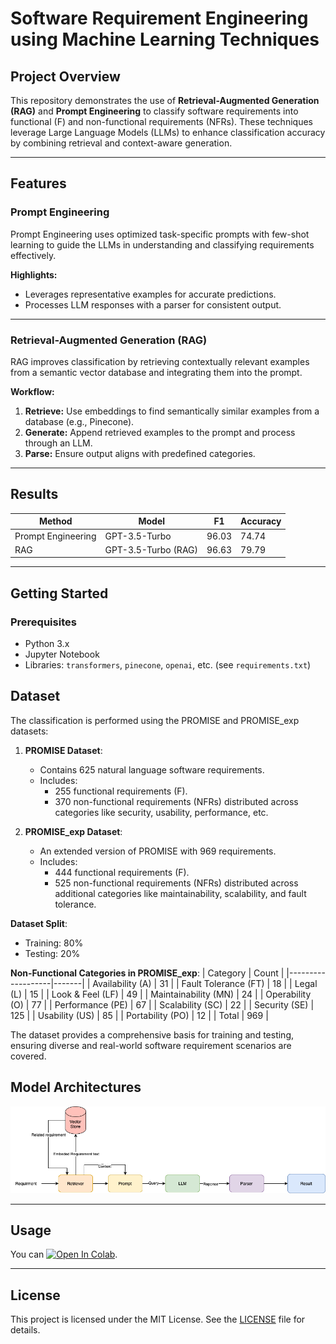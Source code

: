 # Software Requirement Engineering using Machine Learning Techniques

## Project Overview

This repository demonstrates the use of **Retrieval-Augmented Generation (RAG)** and **Prompt Engineering** to classify software requirements into functional (F) and non-functional requirements (NFRs). These techniques leverage Large Language Models (LLMs) to enhance classification accuracy by combining retrieval and context-aware generation.

---

## Features

### Prompt Engineering
Prompt Engineering uses optimized task-specific prompts with few-shot learning to guide the LLMs in understanding and classifying requirements effectively.

**Highlights:**
- Leverages representative examples for accurate predictions.
- Processes LLM responses with a parser for consistent output.

---

### Retrieval-Augmented Generation (RAG)
RAG improves classification by retrieving contextually relevant examples from a semantic vector database and integrating them into the prompt.

**Workflow:**
1. **Retrieve:** Use embeddings to find semantically similar examples from a database (e.g., Pinecone).
2. **Generate:** Append retrieved examples to the prompt and process through an LLM.
3. **Parse:** Ensure output aligns with predefined categories.

---

## Results

| Method                | Model                       | F1   | Accuracy |
|-----------------------|-----------------------------|------|----------|
| Prompt Engineering    | GPT-3.5-Turbo              | 96.03| 74.74    |
| RAG                   | GPT-3.5-Turbo (RAG)        | 96.63| 79.79    |

---

## Getting Started

### Prerequisites
- Python 3.x
- Jupyter Notebook
- Libraries: `transformers`, `pinecone`, `openai`, etc. (see `requirements.txt`)

## Dataset

The classification is performed using the PROMISE and PROMISE_exp datasets:

1. **PROMISE Dataset**: 
   - Contains 625 natural language software requirements.
   - Includes:
     - 255 functional requirements (F).
     - 370 non-functional requirements (NFRs) distributed across categories like security, usability, performance, etc.

2. **PROMISE_exp Dataset**:
   - An extended version of PROMISE with 969 requirements.
   - Includes:
     - 444 functional requirements (F).
     - 525 non-functional requirements (NFRs) distributed across additional categories like maintainability, scalability, and fault tolerance.

**Dataset Split**:
- Training: 80%
- Testing: 20%

**Non-Functional Categories in PROMISE_exp**:
| Category         | Count |
|-------------------|-------|
| Availability (A)  | 31    |
| Fault Tolerance (FT) | 18 |
| Legal (L)         | 15    |
| Look & Feel (LF)  | 49    |
| Maintainability (MN) | 24 |
| Operability (O)   | 77    |
| Performance (PE)  | 67    |
| Scalability (SC)  | 22    |
| Security (SE)     | 125   |
| Usability (US)    | 85    |
| Portability (PO)  | 12    |
| Total             | 969   |

The dataset provides a comprehensive basis for training and testing, ensuring diverse and real-world software requirement scenarios are covered.

## Model Architectures

![alt text](https://github.com/NimaMeghdadi/Software-Requirement-Engineering-using-Machine-Learning-Techniques/blob/main/rag_arcitecture.png)

---

## Usage
You can [![Open In Colab](https://colab.research.google.com/assets/colab-badge.svg)](https://colab.research.google.com/github/NimaMeghdadi/Software-Requirement-Engineering-using-Machine-Learning-Techniques/).

---
## License

This project is licensed under the MIT License. See the [LICENSE](LICENSE) file for details.
